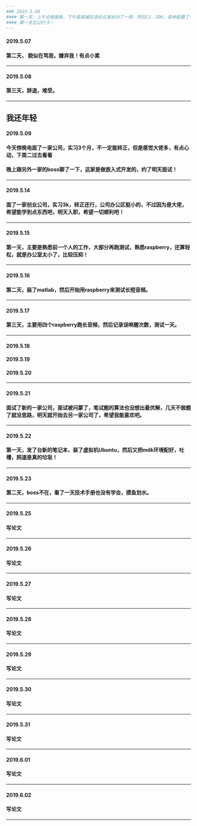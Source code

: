 ```yaml
---
### 2019.5.06
#### 第一天，上午全程摸鱼，下午直接被拉进会议室给训了一顿，然后CS，JDK，各种配置了一下午，第一天没完成需求！晚上到点又不敢下班，呆到7.30扛不住饿，走了，明天早点来吧。
#### 第一天忘记打卡！
---
```

#### 2019.5.07
#### 第二天， 貌似在骂我，嫌弃我！有点小累
---
#### 2019.5.08
#### 第三天，辞退，难受。
---
我还年轻
---
#### 2019.5.09
#### 今天傍晚电面了一家公司，实习3个月，不一定能转正，但是感觉大佬多，有点心动，下周二过去看看
#### 晚上跟另外一家的boss聊了一下，这家是做嵌入式开发的，约了明天面试！
---
#### 2019.5.14
#### 面了一家创业公司，实习3k，转正还行，公司办公区挺小的，不过因为是大佬，希望能学到点东西吧，明天入职，希望一切顺利吧！
---
#### 2019.5.15 
#### 第一天，主要是熟悉前一个人的工作，大部分再跑测试，熟悉raspberry，还算轻松，就是办公室太小了，比较压抑！
---
#### 2019.5.16
#### 第二天，装了matlab，然后开始用raspberry来测试长短音频。
---
#### 2019.5.17
#### 第三天，主要用四个raspberry跑长音频，然后记录误唤醒次数，测试一天。
---
#### 2019.5.18
#### 2019.5.19
#### 2019.5.20
---
#### 2019.5.21
#### 面试了新的一家公司，面试被问蒙了，笔试题的算法也没想出最优解，几天不做题了就没思路，明天就开始去另一家公司了，希望我能喜欢吧。
---
#### 2019.5.22
#### 第一天，发了台新的笔记本，装了虚拟机Ubuntu，然后又把mdk环境配好，吐槽，网速是真的垃圾！
---
#### 2019.5.23
#### 第二天，boss不在，看了一天技术手册也没有学会，摸鱼划水。
---
#### 2019.5.25
#### 写论文
---
#### 2019.5.26
#### 写论文
---
#### 2019.5.27
#### 写论文
---
#### 2019.5.28
#### 写论文
---
#### 2019.5.29
#### 写论文
---
#### 2019.5.30
#### 写论文
---
#### 2019.5.31
#### 写论文
---
#### 2019.6.01
#### 写论文
---
#### 2019.6.02
#### 写论文
---
